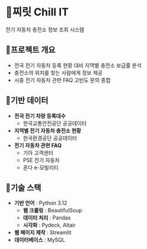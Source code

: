 # 🪫찌릿 Chill IT
전기 자동차 충전소 정보 조회 시스템

## 📜프로젝트 개요
- 전국 전기 자동차 등록 현황 대비 지역별 충전소 보급률 분석
- 충전소의 위치를 찾는 사람에게 정보 제공
- 시중 전기 자동차 관련 FAQ 고빈도 문의 종합 

## 🔭기반 데이터
- **전국 전기 차량 등록대수**
  - 한국교통안전공단 공공데이터
- **지역별 전기 자동차 충전소 현황**
  - 한국환경공단 공공데이터
- **전기 자동차 관련 FAQ**
  - 기아 고객센터
  - PSE 전기 자동차
  - 혼다 e-모빌리티

## 🔨기술 스택
- **기반 언어** : Python 3.12
  - **웹 크롤링** : BeautifulSoup
  - **데이터 처리** : Pandas
  - **시각화** : Pydeck, Altair
- **웹 페이지 제작** : Streamlit
- **데이터베이스** : MySQL
